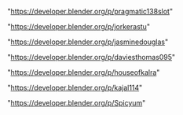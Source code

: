 "https://developer.blender.org/p/pragmatic138slot"

"https://developer.blender.org/p/jorkerastu"

"https://developer.blender.org/p/jasminedouglas"

"https://developer.blender.org/p/daviesthomas095"

"https://developer.blender.org/p/houseofkalra"

"https://developer.blender.org/p/kajal114"

"https://developer.blender.org/p/Spicyum"

